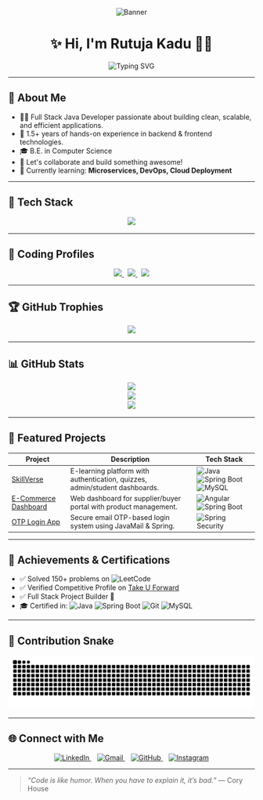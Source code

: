 <!-- Profile Header Image -->
<p align="center">
  <img src="https://github.com/Rutujakadu23/Rutujakadu23/assets/YOUR-IMAGE-ID/banner.png" alt="Banner" />
</p>

<h1 align="center">✨ Hi, I'm Rutuja Kadu 👩‍💻</h1>

<p align="center">
  <img src="https://readme-typing-svg.herokuapp.com?font=Fira+Code&weight=700&size=26&duration=3000&pause=1000&color=0ED3CF&center=true&vCenter=true&width=750&lines=🚀+Full+Stack+Java+Developer;💡+Spring+Boot+%7C+React+%7C+Angular+%7C+MySQL;🎯+Passionate+about+Problem+Solving+and+Clean+Code;🌐+Turning+Ideas+into+Scalable+Web+Apps;📚+Continuously+Learning+%26+Improving" alt="Typing SVG" />
</p>

---

## 🌟 About Me

- 👩‍💻 Full Stack Java Developer passionate about building clean, scalable, and efficient applications.
- 🔧 1.5+ years of hands-on experience in backend & frontend technologies.
- 🎓 B.E. in Computer Science
- 💬 Let's collaborate and build something awesome!
- 🌱 Currently learning: **Microservices, DevOps, Cloud Deployment**

---

## 🧰 Tech Stack

<p align="center">
  <img src="https://skillicons.dev/icons?i=java,spring,hibernate,mysql,html,css,js,angular,react,nodejs,postman,git,github,vscode,figma" />
</p>

---

## 🧠 Coding Profiles

<p align="center">
  <a href="https://takeuforward.org/profile/Rutuja23" target="_blank">
    <img src="https://img.shields.io/badge/Take‑U‑Forward-Coding%20Profile-blue?style=for-the-badge&logo=codeforces" />
  </a>
  &nbsp;
  <a href="https://leetcode.com/u/Rutuja_Kadu/" target="_blank">
    <img src="https://img.shields.io/badge/LeetCode-Profile-orange?style=for-the-badge&logo=leetcode" />
  </a>
  &nbsp;
  <a href="https://www.hackerrank.com/profile/rutujakadu33" target="_blank">
    <img src="https://img.shields.io/badge/HackerRank-Profile-green?style=for-the-badge&logo=hackerrank" />
  </a>
</p>

---

## 🏆 GitHub Trophies

<p align="center">
  <img src="https://github-profile-trophy.vercel.app/?username=Rutujakadu23&theme=monokai&no-frame=true&column=3&margin-w=15&margin-h=15" />
</p>

---

## 📊 GitHub Stats

<p align="center">
  <img src="https://github-readme-stats.vercel.app/api?username=Rutujakadu23&show_icons=true&theme=tokyonight&hide_border=true&border_radius=10" />
  <br />
  <img src="https://github-readme-streak-stats.herokuapp.com?user=Rutujakadu23&theme=tokyonight&hide_border=true&border_radius=10" />
  <br />
  <img src="https://github-readme-stats.vercel.app/api/top-langs/?username=Rutujakadu23&layout=compact&theme=tokyonight&hide_border=true&border_radius=10" />
</p>

---

## 📌 Featured Projects

| Project | Description | Tech Stack |
|--------|-------------|------------|
| [SkillVerse](https://github.com/Rutujakadu23/SkillVerse---Full-Stack-E-Learning-Platfor) | E-learning platform with authentication, quizzes, admin/student dashboards. | ![Java](https://img.shields.io/badge/Java-ED8B00?style=flat-square&logo=java) ![Spring Boot](https://img.shields.io/badge/SpringBoot-6DB33F?style=flat-square&logo=springboot) ![MySQL](https://img.shields.io/badge/MySQL-4479A1?style=flat-square&logo=mysql) |
| [E-Commerce Dashboard](https://github.com/Rutujakadu23/Ecommerce-Dashboard) | Web dashboard for supplier/buyer portal with product management. | ![Angular](https://img.shields.io/badge/Angular-DD0031?style=flat-square&logo=angular) ![Spring Boot](https://img.shields.io/badge/SpringBoot-6DB33F?style=flat-square) |
| [OTP Login App](https://github.com/Rutujakadu23/OTP-App) | Secure email OTP-based login system using JavaMail & Spring. | ![Spring Security](https://img.shields.io/badge/Spring_Security-6DB33F?style=flat-square&logo=spring) |

---

## 🏅 Achievements & Certifications

- ✅ Solved 150+ problems on ![LeetCode](https://img.shields.io/badge/LeetCode-FFA116?style=flat-square&logo=leetcode)
- ✅ Verified Competitive Profile on [Take U Forward](https://takeuforward.org/profile/Rutuja23)
- ✅ Full Stack Project Builder 🚀
- 🎓 Certified in:
  ![Java](https://img.shields.io/badge/Java-Certified-blue?style=flat-square&logo=java)
  ![Spring Boot](https://img.shields.io/badge/Spring_Boot-Mastery-green?style=flat-square&logo=springboot)
  ![Git](https://img.shields.io/badge/Git-Advanced-orange?style=flat-square&logo=git)
  ![MySQL](https://img.shields.io/badge/MySQL-Expert-teal?style=flat-square&logo=mysql)

---

## 🐍 Contribution Snake

<p align="center">
  <img src="https://github.com/Rutujakadu23/Rutujakadu23/blob/output/github-contribution-grid-snake.svg" alt="snake gif" />
</p>

---

## 🌐 Connect with Me

<p align="center">
  <a href="https://www.linkedin.com/in/rutuja-kadu/" target="_blank">
    <img src="https://cdn-icons-png.flaticon.com/512/174/174857.png" width="40" alt="LinkedIn" />
  </a>
  &nbsp;&nbsp;
  <a href="mailto:rutujakadu33@gmail.com" target="_blank">
    <img src="https://cdn-icons-png.flaticon.com/512/732/732200.png" width="40" alt="Gmail" />
  </a>
  &nbsp;&nbsp;
  <a href="https://github.com/Rutujakadu23" target="_blank">
    <img src="https://cdn-icons-png.flaticon.com/512/25/25231.png" width="40" alt="GitHub" />
  </a>
  &nbsp;&nbsp;
  <a href="https://www.instagram.com/rutujakadu23/" target="_blank">
    <img src="https://cdn-icons-png.flaticon.com/512/2111/2111463.png" width="40" alt="Instagram" />
  </a>
</p>

---

> _“Code is like humor. When you have to explain it, it’s bad.”_ — Cory House
